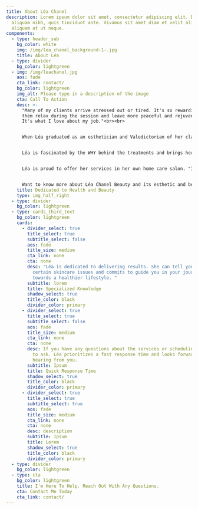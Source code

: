 ```yaml
---
title: About Léa Chanel
description: Lorem ipsum dolor sit amet, consectetur adipiscing elit. Duis at
  aliquam nibh, quis tincidunt ante. Vivamus sit amet diam et velit aliquam
  aliquam at ut neque.
components:
  - type: header_sub
    bg_color: white
    img: /img/lea_chanel_background-1-.jpg
    title: About Léa
  - type: divider
    bg_color: lightgreen
  - img: /img/leachanel.jpg
    aos: fade
    cta_link: contact/
    bg_color: lightgreen
    img_alt: Please type in a description of the image
    cta: Call To Action
    desc: >-
      "Many of my clients arrive stressed out or tired. It's so rewarding to see
      them relax during the session and leave more peaceful and rejuvenated.
      It's what I love about my job."<br><br>


      When Léa graduated as an esthetician and Valedictorian of her class, she realized a dream that began at 14 years old. Coming from a family of artists, she was always interested in beauty, art, fashion, and make-up. Eventually, that past-time developed into a passion for not only the artistic side of esthetics but also the health and well-being aspect as well.<br><br>


      Léa is fascinated by the WHY behind the treatments and brings her extensive expertise to every client interaction. She is dedicated to problem solving and finding real solutions for skincare treatments. Because the skincare industry is always changing, she uses her love of learning to ensure that she stays informed with the latest products and treatments.<br><br>


      Léa is proud to offer her services in her own home care salon. "I love that my clients can experience the perfect mixture of a private salon blended with the chic professional air of a spa facility." She seeks to create a comfortable, relaxing atmosphere, conversational or peaceful, based on the client's needs.<br><br>


      Want to know more about Léa Chanel Beauty and its esthetic and beauty services? Contact me today.
    title: Dedicated to Health and Beauty
    type: img_half_right
  - type: divider
    bg_color: lightgreen
  - type: cards_third_text
    bg_color: lightgreen
    cards:
      - divider_select: true
        title_select: true
        subtitle_select: false
        aos: fade
        title_size: medium
        cta_link: none
        cta: none
        desc: "Léa is dedicated to delivering results. She can tell you the WHY behind
          certain skincare issues and commits to guide you in your journey
          towards a healthier lifestyle. "
        subtitle: lorem
        title: Specialized Knowledge
        shadow_select: true
        title_color: black
        divider_color: primary
      - divider_select: true
        title_select: true
        subtitle_select: false
        aos: fade
        title_size: medium
        cta_link: none
        cta: none
        desc: If you have any questions about the services or scheduling, don't hesitate
          to ask. Léa prioritizes a fast response time and looks forward to
          hearing from you.
        subtitle: Ipsum
        title: Quick Response Time
        shadow_select: true
        title_color: black
        divider_color: primary
      - divider_select: true
        title_select: true
        subtitle_select: true
        aos: fade
        title_size: medium
        cta_link: none
        cta: none
        desc: description
        subtitle: Ipsum
        title: Lorem
        shadow_select: true
        title_color: black
        divider_color: primary
  - type: divider
    bg_color: lightgreen
  - type: cta
    bg_color: lightgreen
    title: I'm Here To Help. Reach Out With Any Questions.
    cta: Contact Me Today
    cta_link: contact/
---
```

